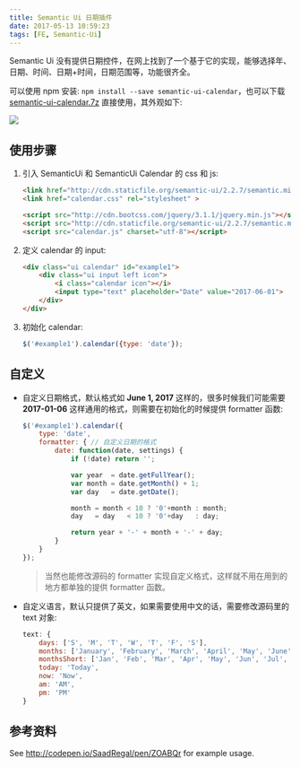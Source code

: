 ```yaml
---
title: Semantic Ui 日期插件
date: 2017-05-13 10:59:23
tags: [FE, Semantic-Ui]
---
```


Semantic Ui 没有提供日期控件，在网上找到了一个基于它的实现，能够选择年、日期、时间、日期+时间，日期范围等，功能很齐全。

可以使用 npm 安装: `npm install --save semantic-ui-calendar`，也可以下载 [semantic-ui-calendar.7z](/download/semantic-ui-calendar.7z) 直接使用，其外观如下:

![](/img/fe/semantic-ui-calendar.png)

<!--more-->

## 使用步骤

1. 引入 SemanticUi 和 SemanticUi Calendar 的 css 和 js:

   ```html
   <link href="http://cdn.staticfile.org/semantic-ui/2.2.7/semantic.min.css" rel="stylesheet">
   <link href="calendar.css" rel="stylesheet" >

   <script src="http://cdn.bootcss.com/jquery/3.1.1/jquery.min.js"></script>
   <script src="http://cdn.staticfile.org/semantic-ui/2.2.7/semantic.min.js"></script>
   <script src="calendar.js" charset="utf-8"></script>
   ```

2. 定义 calendar 的 input:

   ```html
   <div class="ui calendar" id="example1">
       <div class="ui input left icon">
           <i class="calendar icon"></i>
           <input type="text" placeholder="Date" value="2017-06-01">
       </div>
   </div>
   ```

3. 初始化 calendar:

   ```js
   $('#example1').calendar({type: 'date'});
   ```

## 自定义

* 自定义日期格式，默认格式如 **June 1, 2017** 这样的，很多时候我们可能需要 **2017-01-06** 这样通用的格式，则需要在初始化的时候提供 formatter 函数:

  ```js
  $('#example1').calendar({
      type: 'date',
      formatter: { // 自定义日期的格式
          date: function(date, settings) {
              if (!date) return '';

              var year  = date.getFullYear();
              var month = date.getMonth() + 1;
              var day   = date.getDate();

              month = month < 10 ? '0'+month : month;
              day   = day   < 10 ? '0'+day   : day;

              return year + '-' + month + '-' + day;
          }
      }
  });
  ```
  > 当然也能修改源码的 formatter 实现自定义格式，这样就不用在用到的地方都单独的提供 formatter 函数。

* 自定义语言，默认只提供了英文，如果需要使用中文的话，需要修改源码里的 text 对象:

  ```js
  text: {
      days: ['S', 'M', 'T', 'W', 'T', 'F', 'S'],
      months: ['January', 'February', 'March', 'April', 'May', 'June', 'July', 'August', 'September', 'October', 'November', 'December'],
      monthsShort: ['Jan', 'Feb', 'Mar', 'Apr', 'May', 'Jun', 'Jul', 'Aug', 'Sep', 'Oct', 'Nov', 'Dec'],
      today: 'Today',
      now: 'Now',
      am: 'AM',
      pm: 'PM'
  }
  ```


## 参考资料

See <http://codepen.io/SaadRegal/pen/ZOABQr> for example usage.